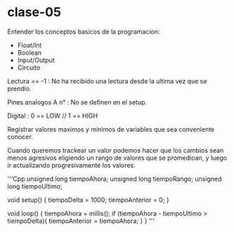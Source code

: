 # clase-05
Entender los conceptos basicos de la programacion:

- Float/Int
- Boolean
- Input/Output
- Circuito

Lectura == -1 : No ha recibido una lectura desde la ultima vez que se prendio.

Pines analogos A n° : No se definen en el setup.

Digital : 0 == LOW // 1 == HIGH

Registrar valores maximos y minimos de variables que sea conveniente conocer.

Cuando queremos trackear un valor podemos hacer que los cambios sean menos agresivos eligiendo un rango de valores que se promedioan, y luego ir actualizando progresivamente los valores.

'''Cpp
unsigned long tiempoAhora;
unsigned long tiempoRango;
unsigned long tiempoUltimo;

void setup() {
  tiempoDelta = 1000;
  tiempoAnterior = 0;
}

void loop() {
  tiempoAhora = millis();
  if (tiempoAhora - tiempoUltimo > tiempoDelta){
    tiempoAnterior = tiempoAhora;
  }
}
'''
